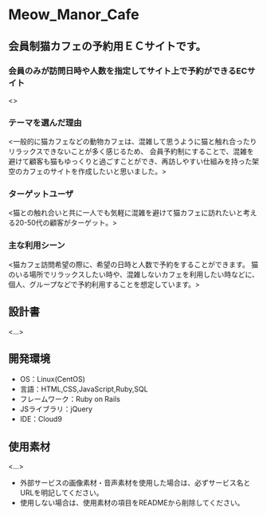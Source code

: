 # Meow_Manor_Cafe

## 会員制猫カフェの予約用ＥＣサイトです。
### 会員のみが訪問日時や人数を指定してサイト上で予約ができるECサイト
<>

### テーマを選んだ理由
<一般的に猫カフェなどの動物カフェは、混雑して思うように猫と触れ合ったりリラックスできないことが多く感じるため、
会員予約制にすることで、混雑を避けて顧客も猫もゆっくりと過ごすことができ、再訪しやすい仕組みを持った架空のカフェのサイトを作成したいと思いました。>

### ターゲットユーザ
<猫との触れ合いと共に一人でも気軽に混雑を避けて猫カフェに訪れたいと考える20-50代の顧客がターゲット。>

### 主な利用シーン
<猫カフェ訪問希望の際に、希望の日時と人数で予約をすることができます。
猫のいる場所でリラックスしたい時や、混雑しないカフェを利用したい時などに、
個人、グループなどで予約利用することを想定しています。>


## 設計書
<...>

## 開発環境
- OS：Linux(CentOS)
- 言語：HTML,CSS,JavaScript,Ruby,SQL
- フレームワーク：Ruby on Rails
- JSライブラリ：jQuery
- IDE：Cloud9

## 使用素材
<...>
- 外部サービスの画像素材・音声素材を使用した場合は、必ずサービス名とURLを明記してください。
- 使用しない場合は、使用素材の項目をREADMEから削除してください。